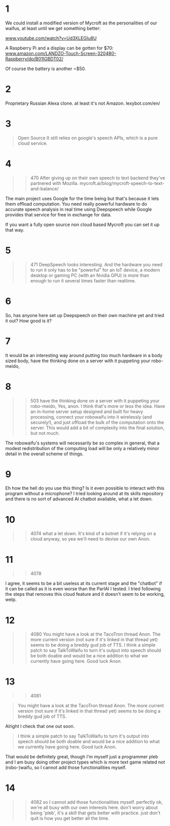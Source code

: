 # 1
We could install a modified version of Mycroft as the personalities of our waifus, at least until we get something better:

www.youtube.com/watch?v=Ud3XLEGIu8U

A Raspberry Pi and a display can be gotten for $70:
www.amazon.com/LANDZO-Touch-Screen-320480-Raspberry/dp/B01IGBDT02/

Of course the battery is another ~$50.

# 2
Proprietary Russian Alexa clone. at least it's not Amazon.
lexybot.com/en/

# 3
>Open Source
It still relies on google's speech APIs, which is a pure cloud service.

# 4
>>470
After giving up on their own speech to text backend they've partnered with Mozilla.
mycroft.ai/blog/mycroft-speech-to-text-and-balance/

The main project uses Google for the time being but that's because it lets them offload computation. You need really powerful hardware to do accurate speech analysis in real time using Deepspeech while Google provides that service for free in exchange for data.

If you want a fully open source non cloud based Mycroft you can set it up that way.

# 5
>>471
DeepSpeech looks interesting. And the hardware you need to run it only has to be "powerful" for an IoT device, a modern desktop or gaming PC (with an Nvidia GPU) is more than enough to run it several times faster than realtime.

# 6
So, has anyone here set up Deepspeech on their own machine yet and tried it out? How good is it?

# 7
It would be an interesting way around putting too much hardware in a body sized body, have the thinking done on a server with it puppeting your robo-meido,

# 8
>>503
>have the thinking done on a server with it puppeting your robo-meido,
Yes, anon. I think that's more or less the idea. Have an in-home server setup designed and built for heavy processing, connect your robowaifu into it wirelessly (and securely!), and just offload the bulk of the computation onto the server. This would add a bit of complexity into the final solution, but not much.

The robowaifu's systems will necessarily be so complex in general, that a modest redistribution of the computing load will be only a relatively minor detail in the overall scheme of things.

# 9
Eh how the hell do you use this thing? Is it even possible to interact with this program without a microphone? I tried looking around at its skills repository and there is no sort of advanced AI chatbot available, what a let down.

# 10
>>4074
>what a let down.
It's kind of a botnet if it's relying on a cloud anyway, so yea we'll need to devise our own Anon.

# 11
>>4078
I agree, it seems to be a bit useless at its current stage and the "chatbot" if it can be called as it is even worse than the ParlAI I tested. I tried following the steps that removes this cloud feature and it doesn't seem to be working, welp.

# 12
>>4080
You might have a look at the TacoTron thread Anon. The more current version (not sure if it's linked in that thread yet) seems to be doing a breddy gud job of TTS. I think a simple patch to say TalkToWaifu to turn it's output into speech should be both doable and would be a nice addition to what we currently have going here. Good luck Anon.

# 13
>>4081
>You might have a look at the TacoTron thread Anon. The more current version (not sure if it's linked in that thread yet) seems to be doing a breddy gud job of TTS.
Alright I check that one out soon. 
> I think a simple patch to say TalkToWaifu to turn it's output into speech should be both doable and would be a nice addition to what we currently have going here. Good luck Anon.
That would be definitely great, though I'm myself just a programmer pleb and I am busy doing other project types which is more text game related not (robo-)waifu, so I cannot add those functionalities myself.

# 14
>>4082
>so I cannot add those functionalities myself.
perfectly ok, we're all busy with our own interests here. don't worry about being 'pleb', it's a skill that gets better with practice. just don't quit is how you get better all the time.

